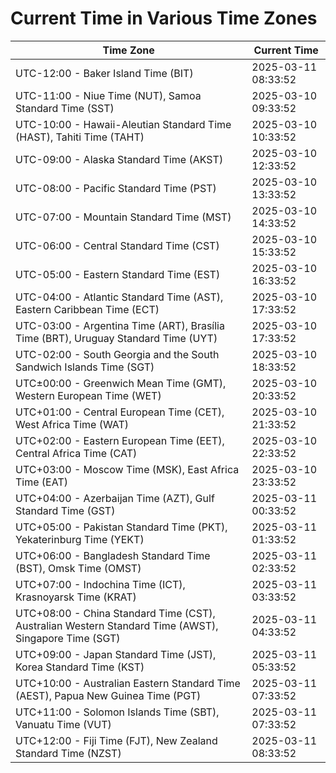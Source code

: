 # Current Time in Various Time Zones

| Time Zone | Current Time |
|-----------|--------------|
| UTC-12:00 - Baker Island Time (BIT) | 2025-03-11 08:33:52 |
| UTC-11:00 - Niue Time (NUT), Samoa Standard Time (SST) | 2025-03-10 09:33:52 |
| UTC-10:00 - Hawaii-Aleutian Standard Time (HAST), Tahiti Time (TAHT) | 2025-03-10 10:33:52 |
| UTC-09:00 - Alaska Standard Time (AKST) | 2025-03-10 12:33:52 |
| UTC-08:00 - Pacific Standard Time (PST) | 2025-03-10 13:33:52 |
| UTC-07:00 - Mountain Standard Time (MST) | 2025-03-10 14:33:52 |
| UTC-06:00 - Central Standard Time (CST) | 2025-03-10 15:33:52 |
| UTC-05:00 - Eastern Standard Time (EST) | 2025-03-10 16:33:52 |
| UTC-04:00 - Atlantic Standard Time (AST), Eastern Caribbean Time (ECT) | 2025-03-10 17:33:52 |
| UTC-03:00 - Argentina Time (ART), Brasília Time (BRT), Uruguay Standard Time (UYT) | 2025-03-10 17:33:52 |
| UTC-02:00 - South Georgia and the South Sandwich Islands Time (SGT) | 2025-03-10 18:33:52 |
| UTC±00:00 - Greenwich Mean Time (GMT), Western European Time (WET) | 2025-03-10 20:33:52 |
| UTC+01:00 - Central European Time (CET), West Africa Time (WAT) | 2025-03-10 21:33:52 |
| UTC+02:00 - Eastern European Time (EET), Central Africa Time (CAT) | 2025-03-10 22:33:52 |
| UTC+03:00 - Moscow Time (MSK), East Africa Time (EAT) | 2025-03-10 23:33:52 |
| UTC+04:00 - Azerbaijan Time (AZT), Gulf Standard Time (GST) | 2025-03-11 00:33:52 |
| UTC+05:00 - Pakistan Standard Time (PKT), Yekaterinburg Time (YEKT) | 2025-03-11 01:33:52 |
| UTC+06:00 - Bangladesh Standard Time (BST), Omsk Time (OMST) | 2025-03-11 02:33:52 |
| UTC+07:00 - Indochina Time (ICT), Krasnoyarsk Time (KRAT) | 2025-03-11 03:33:52 |
| UTC+08:00 - China Standard Time (CST), Australian Western Standard Time (AWST), Singapore Time (SGT) | 2025-03-11 04:33:52 |
| UTC+09:00 - Japan Standard Time (JST), Korea Standard Time (KST) | 2025-03-11 05:33:52 |
| UTC+10:00 - Australian Eastern Standard Time (AEST), Papua New Guinea Time (PGT) | 2025-03-11 07:33:52 |
| UTC+11:00 - Solomon Islands Time (SBT), Vanuatu Time (VUT) | 2025-03-11 07:33:52 |
| UTC+12:00 - Fiji Time (FJT), New Zealand Standard Time (NZST) | 2025-03-11 08:33:52 |
